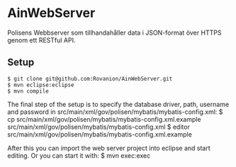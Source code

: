 AinWebServer
============

Polisens Webbserver som tillhandahåller data i JSON-format över HTTPS genom ett RESTful API.

Setup
------------------------------
    $ git clone git@github.com:Rovanion/AinWebServer.git
    $ mvn eclipse:eclipse
    $ mvn compile

The final step of the setup is to specify the database driver, path,  username and password in src/main/xml/gov/polisen/mybatis/mybatis-config.xml:
    $ cp src/main/xml/gov/polisen/mybatis/mybatis-config.xml.example src/main/xml/gov/polisen/mybatis/mybatis-config.xml
	$ editor src/main/xml/gov/polisen/mybatis/mybatis-config.xml.example


After this you can import the web server project into eclipse and start editing. Or you can start it with:
   $ mvn exec:exec
